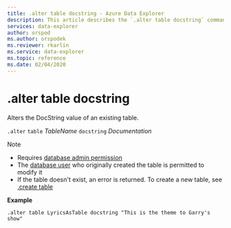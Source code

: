 ```yaml
---
title: .alter table docstring - Azure Data Explorer
description: This article describes the `.alter table docstring` command in Azure Data Explorer.
services: data-explorer
author: orspod
ms.author: orspodek
ms.reviewer: rkarlin
ms.service: data-explorer
ms.topic: reference
ms.date: 02/04/2020
---
```

# .alter table docstring

Alters the DocString value of an existing table.

`.alter` `table` *TableName* `docstring` *Documentation*

> [!NOTE]
> * Requires [database admin permission](../management/access-control/role-based-authorization.md)
> * The [database user](../management/access-control/role-based-authorization.md) who originally created the table is permitted to modify it
> * If the table doesn't exist, an error is returned. To create a new table, see [.create table](create-table-command.md)

**Example** 

```kusto
.alter table LyricsAsTable docstring "This is the theme to Garry's show"
```
 
